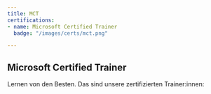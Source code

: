 ```yaml
---
title: MCT
certifications:
- name: Microsoft Certified Trainer
  badge: "/images/certs/mct.png"

---
```

## Microsoft Certified Trainer

Lernen von den Besten. Das sind unsere zertifizierten Trainer:innen: